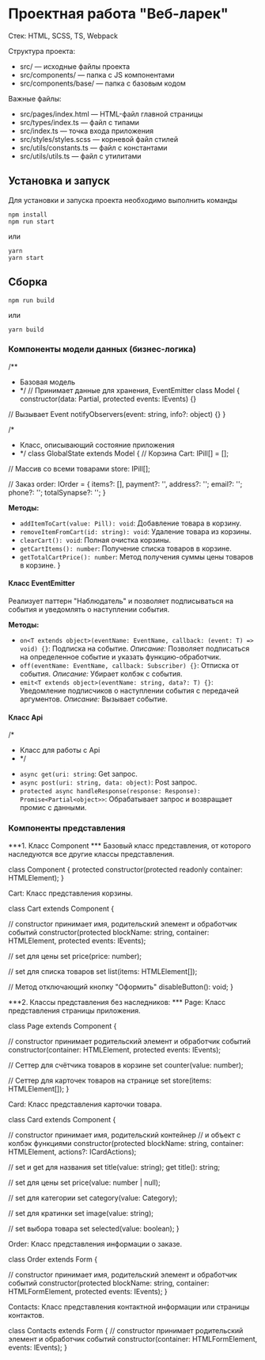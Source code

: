 # Проектная работа "Веб-ларек"

Стек: HTML, SCSS, TS, Webpack

Структура проекта:
- src/ — исходные файлы проекта
- src/components/ — папка с JS компонентами
- src/components/base/ — папка с базовым кодом

Важные файлы:
- src/pages/index.html — HTML-файл главной страницы
- src/types/index.ts — файл с типами
- src/index.ts — точка входа приложения
- src/styles/styles.scss — корневой файл стилей
- src/utils/constants.ts — файл с константами
- src/utils/utils.ts — файл с утилитами

## Установка и запуск
Для установки и запуска проекта необходимо выполнить команды

```
npm install
npm run start
```

или

```
yarn
yarn start
```
## Сборка

```
npm run build
```

или

```
yarn build
```
### Компоненты модели данных (бизнес-логика)

/**
 * Базовая модель
 * */
 // Принимает данные для хранения, EventEmitter
class Model<T> {
  constructor(data: Partial<T>, protected events: IEvents) {}

  // Вызывает Event
  notifyObservers(event: string, info?: object) {}
}

/*
  * Класс, описывающий состояние приложения
  * */
class GlobalState extends Model<IGlobalState> {
  // Корзина
  Cart: IPill[] = [];

  // Массив со всеми товарами
  store: IPill[];

  // Заказ
   order: IOrder = {
    items?: [],
    payment?: '',
    address?: '';
    email?: '';
    phone?: '';
    totalSynapse?: '';
  }
  
**Методы:**
  - `addItemToCart(value: Pill): void`: Добавление товара в корзину.
  - `removeItemFromCart(id: string): void`: Удаление товара из корзины.
  - `clearCart(): void`: Полная очистка корзины.
  - `getCartItems(): number`:  Получение списка товаров в корзине.
  - `getTotalCartPrice(): number`: Метод получения суммы цены товаров в корзине.
}

#### Класс EventEmitter

Реализует паттерн "Наблюдатель" и позволяет подписываться на события и уведомлять о наступлении события.

**Методы:**
  - `on<T extends object>(eventName: EventName, callback: (event: T) => void) {}`: Подписка на событие.
    *Описание:* Позволяет подписаться на определенное событие и указать функцию-обработчик.
  - `off(eventName: EventName, callback: Subscriber) {}`: Отписка от события.
    *Описание:* Убирает колбэк с события.
  - `emit<T extends object>(eventName: string, data?: T) {}`: Уведомление подписчиков о наступлении события с передачей аргументов.
    *Описание:* Вызывает событие.

#### Класс Api
/*
  * Класс для работы с Api
  * */

  - `async get(uri: string`: Get запрос.
  - `async post(uri: string, data: object)`: Post запрос.
  - `protected async handleResponse(response: Response): Promise<Partial<object>>`: Обрабатывает запрос и возвращает промис с данными.

### Компоненты представления
***1. Класс Component ***
Базовый класс представления, от которого наследуются все другие классы представления.

class Component<T> {
  protected constructor(protected readonly container: HTMLElement);
}

Cart: Класс представления корзины.

class Cart extends Component<ICart> {

  // constructor принимает имя, родительский элемент и обработчик событий
  constructor(protected blockName: string, container: HTMLElement, protected events: IEvents);

  // set для цены
  set price(price: number);

  // set для списка товаров 
  set list(items: HTMLElement[]);

  // Метод отключающий кнопку "Оформить"
  disableButton(): void;
}

***2. Классы представления без наследников: ***
Page: Класс представления страницы приложения.

class Page extends Component<IPage> {

  // constructor принимает родительский элемент и обработчик событий
  constructor(container: HTMLElement, protected events: IEvents);

  // Сеттер для счётчика товаров в корзине
  set counter(value: number);

  // Сеттер для карточек товаров на странице
  set store(items: HTMLElement[]);
}

Card: Класс представления карточки товара.

class Card extends Component<ICard> {

  // constructor принимает имя, родительский контейнер
  // и объект с колбэк функциями
  constructor(protected blockName: string, container: HTMLElement, actions?: ICardActions);

  // set и get для названия
  set title(value: string);
  get title(): string;

   // set для цены
  set price(value: number | null);

  // set для категории
  set category(value: Category);

  // set для кратинки
  set image(value: string);

  // set выбора товара
  set selected(value: boolean);
}

Order: Класс представления информации о заказе.

class Order extends Form<IOrder> {

  // constructor принимает имя, родительский элемент и обработчик событий
  constructor(protected blockName: string, container: HTMLFormElement, protected events: IEvents);
}

Contacts: Класс представления контактной информации или страницы контактов.

class Contacts extends Form<IContacts> {
  // constructor принимает родительский элемент и обработчик событий
  constructor(container: HTMLFormElement, events: IEvents);
}

